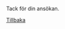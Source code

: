 <!--
.. title: Datorföreningen Stacken
.. slug: thanks
.. description:
-->

Tack för din ansökan.

[Tillbaka](..)
